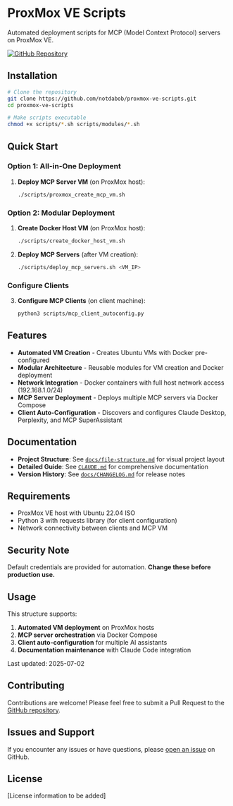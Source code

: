 # ProxMox VE Scripts

Automated deployment scripts for MCP (Model Context Protocol) servers on ProxMox VE.

[![GitHub Repository](https://img.shields.io/badge/GitHub-proxmox--ve--scripts-blue?logo=github)](https://github.com/notdabob/proxmox-ve-scripts)

## Installation

```bash
# Clone the repository
git clone https://github.com/notdabob/proxmox-ve-scripts.git
cd proxmox-ve-scripts

# Make scripts executable
chmod +x scripts/*.sh scripts/modules/*.sh
```

## Quick Start

### Option 1: All-in-One Deployment

1. **Deploy MCP Server VM** (on ProxMox host):
   ```bash
   ./scripts/proxmox_create_mcp_vm.sh
   ```

### Option 2: Modular Deployment

1. **Create Docker Host VM** (on ProxMox host):
   ```bash
   ./scripts/create_docker_host_vm.sh
   ```

2. **Deploy MCP Servers** (after VM creation):
   ```bash
   ./scripts/deploy_mcp_servers.sh <VM_IP>
   ```

### Configure Clients

3. **Configure MCP Clients** (on client machine):
   ```bash
   python3 scripts/mcp_client_autoconfig.py
   ```

## Features

- **Automated VM Creation** - Creates Ubuntu VMs with Docker pre-configured
- **Modular Architecture** - Reusable modules for VM creation and Docker deployment
- **Network Integration** - Docker containers with full host network access (192.168.1.0/24)
- **MCP Server Deployment** - Deploys multiple MCP servers via Docker Compose
- **Client Auto-Configuration** - Discovers and configures Claude Desktop, Perplexity, and MCP SuperAssistant

## Documentation

- **Project Structure**: See [`docs/file-structure.md`](docs/file-structure.md) for visual project layout
- **Detailed Guide**: See [`CLAUDE.md`](CLAUDE.md) for comprehensive documentation
- **Version History**: See [`docs/CHANGELOG.md`](docs/CHANGELOG.md) for release notes

## Requirements

- ProxMox VE host with Ubuntu 22.04 ISO
- Python 3 with requests library (for client configuration)
- Network connectivity between clients and MCP VM

## Security Note

Default credentials are provided for automation. **Change these before production use.**

## Usage

This structure supports:

1. **Automated VM deployment** on ProxMox hosts
2. **MCP server orchestration** via Docker Compose
3. **Client auto-configuration** for multiple AI assistants
4. **Documentation maintenance** with Claude Code integration

Last updated: 2025-07-02

## Contributing

Contributions are welcome! Please feel free to submit a Pull Request to the [GitHub repository](https://github.com/notdabob/proxmox-ve-scripts).

## Issues and Support

If you encounter any issues or have questions, please [open an issue](https://github.com/notdabob/proxmox-ve-scripts/issues) on GitHub.

## License

[License information to be added]

